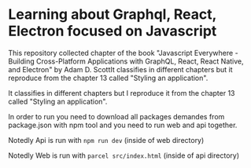 # Learning about Graphql, React, Electron focused on Javascript

This repository collected chapter of the book "Javascript Everywhere - Building Cross-Platform Applications with GraphQL, React, React Native, and Electron" by Adam D. ScottIt classifies in different chapters but it reproduce from the chapter 13 called "Styling an application".

It classifies in different chapters but I reproduce it from the chapter 13 called "Styling an application".

In order to run you need to download all packages demandes from package.json with npm tool
and you need to run web and api together.

Notedly Api is run with ```npm run dev``` (inside of web directory)

Notedly Web is run with ```parcel src/index.html``` (inside of api directory)


